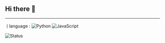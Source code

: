 ## Hi there 👋
<hr>

ㅣlanguage : ![Python](https://img.shields.io/badge/Language-Python-blue) ![JavaScript](https://img.shields.io/badge/Language-JavaScript-yellow)


![Status](https://img.shields.io/badge/Status-In%20Progress-brightgreen)


 
